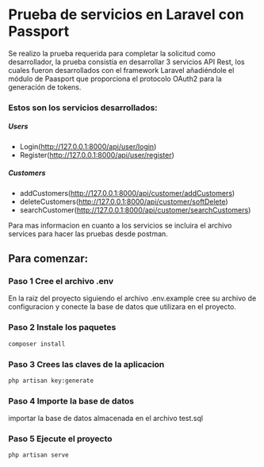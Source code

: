 # Prueba de servicios en Laravel con Passport
Se realizo la prueba requerida para completar la solicitud como desarrollador, la prueba consistía en desarrollar 3 servicios API Rest, los cuales
fueron desarrollados con el framework Laravel añadiéndole el módulo de Paasport que proporciona el protocolo OAuth2 para la generación de tokens.

### Estos son los servicios desarrollados:
##### Users
- Login(http://127.0.0.1:8000/api/user/login)
- Register(http://127.0.0.1:8000/api/user/register)


##### Customers
- addCustomers(http://127.0.0.1:8000/api/customer/addCustomers)
- deleteCustomers(http://127.0.0.1:8000/api/customer/softDelete)
- searchCustomer(http://127.0.0.1:8000/api/customer/searchCustomers)

Para mas informacion en cuanto a los servicios se incluira el archivo services para hacer
las pruebas desde postman.

## Para comenzar:
### Paso 1 Cree el archivo .env 
En la raiz del proyecto siguiendo el archivo .env.example cree su archivo de configuracion y conecte la base de datos que utilizara en el proyecto.

### Paso 2 Instale los paquetes
```bash
composer install
```
### Paso 3 Crees las claves de la aplicacion 
```bash
php artisan key:generate
```
### Paso 4 Importe la base de datos
importar la base de datos almacenada en el archivo test.sql

### Paso 5 Ejecute el proyecto
```bash
php artisan serve
```